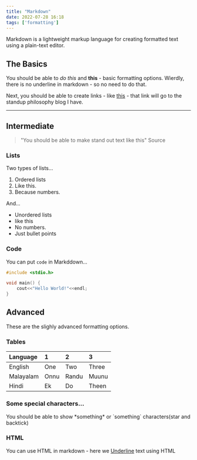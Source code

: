 ```yaml
---
title: "Markdown"
date: 2022-07-28 16:18
tags: ['formatting']
---
```


Markdown is a lightweight markup language for creating formatted text using a plain-text editor.

## The Basics

You should be able to _do this_ and **this** - basic formatting options. Wierdly, there is no underline in markdown - so no need to do that.

Next, you should be able to create links - like [this](https://standup-philosophy.netlify.app/) - that link will go to the standup philosophy blog I have.


---

## Intermediate

> "You should be able to make stand out text like this"
> Source

### Lists

Two types of lists...

1. Ordered lists
2. Like this.
3. Because numbers.

And...

- Unordered lists
- like this
- No numbers.
- Just bullet points

### Code

You can put `code` in Markddown...

```c
#include <stdio.h>

void main() {
    cout<<"Hello World!"<<endl;
}
```

## Advanced

These are the slighly advanced formatting options.

### Tables

| Language  | 1    | 2     | 3     |
| :-------- | :--- | :---- | :---- |
| English   | One  | Two   | Three |
| Malayalam | Onnu | Randu | Muunu |
| Hindi     | Ek   | Do    | Theen |

### Some special characters...

You should be able to show \*something\* or \`something\` characters(star and backtick)

### HTML

You can use HTML in markdown - here we <u>Underline</u> text using HTML
